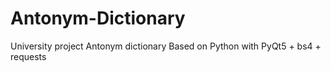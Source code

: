 # Antonym-Dictionary
University project 
Antonym dictionary
Based on Python with PyQt5 + bs4 + requests
